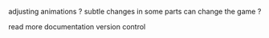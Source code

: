 

adjusting animations ?
subtle changes in some parts can change the game ?

read more documentation
version control
